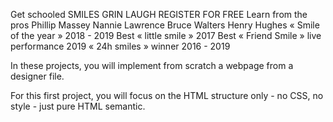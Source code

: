 
Get schooled
SMILES
GRIN
LAUGH
REGISTER FOR FREE
Learn from the pros
Phillip Massey
Nannie Lawrence
Bruce Walters
Henry Hughes
« Smile of the year » 2018 - 2019
Best « little smile » 2017
Best « Friend Smile » live performance 2019
« 24h smiles » winner 2016 - 2019

In these projects, you will implement from scratch a webpage from a designer file.

For this first project, you will focus on the HTML structure only - no CSS, no style - just pure HTML semantic.
